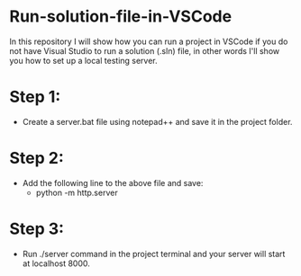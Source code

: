 # Run-solution-file-in-VSCode

In this repository I will show how you can run a project in VSCode if you do not have Visual Studio to run a solution (.sln) file, in other words I'll show you how to set up a local testing server.

# Step 1:
- Create a server.bat file using notepad++ and save it in the project folder.

# Step 2:
- Add the following line to the above file and save:
  - python -m http.server

# Step 3:
- Run ./server command in the project terminal and your server will start at localhost 8000.
